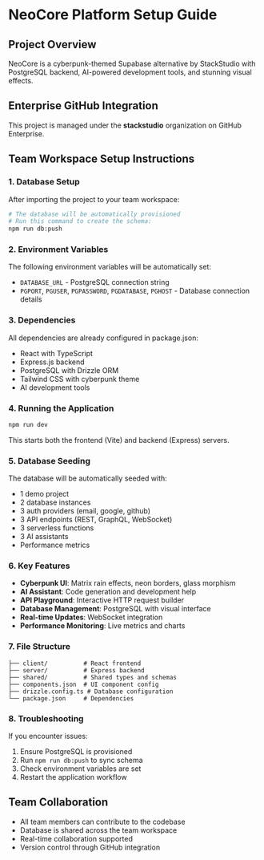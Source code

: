 # NeoCore Platform Setup Guide

## Project Overview
NeoCore is a cyberpunk-themed Supabase alternative by StackStudio with PostgreSQL backend, AI-powered development tools, and stunning visual effects.

## Enterprise GitHub Integration
This project is managed under the **stackstudio** organization on GitHub Enterprise.

## Team Workspace Setup Instructions

### 1. Database Setup
After importing the project to your team workspace:

```bash
# The database will be automatically provisioned
# Run this command to create the schema:
npm run db:push
```

### 2. Environment Variables
The following environment variables will be automatically set:
- `DATABASE_URL` - PostgreSQL connection string
- `PGPORT`, `PGUSER`, `PGPASSWORD`, `PGDATABASE`, `PGHOST` - Database connection details

### 3. Dependencies
All dependencies are already configured in package.json:
- React with TypeScript
- Express.js backend
- PostgreSQL with Drizzle ORM
- Tailwind CSS with cyberpunk theme
- AI development tools

### 4. Running the Application
```bash
npm run dev
```

This starts both the frontend (Vite) and backend (Express) servers.

### 5. Database Seeding
The database will be automatically seeded with:
- 1 demo project
- 2 database instances
- 3 auth providers (email, google, github)
- 3 API endpoints (REST, GraphQL, WebSocket)
- 3 serverless functions
- 3 AI assistants
- Performance metrics

### 6. Key Features
- **Cyberpunk UI**: Matrix rain effects, neon borders, glass morphism
- **AI Assistant**: Code generation and development help
- **API Playground**: Interactive HTTP request builder
- **Database Management**: PostgreSQL with visual interface
- **Real-time Updates**: WebSocket integration
- **Performance Monitoring**: Live metrics and charts

### 7. File Structure
```
├── client/          # React frontend
├── server/          # Express backend
├── shared/          # Shared types and schemas
├── components.json  # UI component config
├── drizzle.config.ts # Database configuration
└── package.json     # Dependencies
```

### 8. Troubleshooting
If you encounter issues:
1. Ensure PostgreSQL is provisioned
2. Run `npm run db:push` to sync schema
3. Check environment variables are set
4. Restart the application workflow

## Team Collaboration
- All team members can contribute to the codebase
- Database is shared across the team workspace
- Real-time collaboration supported
- Version control through GitHub integration